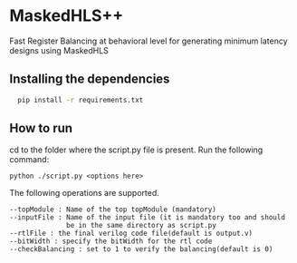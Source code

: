 
# MaskedHLS++

Fast Register Balancing at behavioral level for generating minimum latency designs using MaskedHLS

## Installing the dependencies

```bash
  pip install -r requirements.txt
```
    
## How to run

cd to the folder where the script.py file is present.
Run the following command:
```
python ./script.py <options here>
```
The following operations are supported.
```
--topModule : Name of the top topModule (mandatory)
--inputFile : Name of the input file (it is mandatory too and should
              be in the same directory as script.py
--rtlFile : the final verilog code file(default is output.v)
--bitWidth : specify the bitWidth for the rtl code
--checkBalancing : set to 1 to verify the balancing(default is 0)
```

